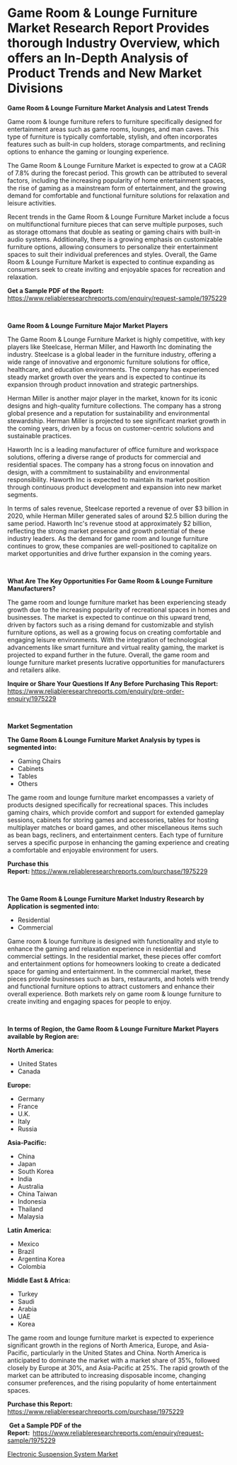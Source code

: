 <p><h1>Game Room & Lounge Furniture Market Research Report Provides thorough Industry Overview, which offers an In-Depth Analysis of Product Trends and New Market Divisions</h1></p><p><strong>Game Room & Lounge Furniture Market Analysis and Latest Trends</strong></p>
<p><p>Game room & lounge furniture refers to furniture specifically designed for entertainment areas such as game rooms, lounges, and man caves. This type of furniture is typically comfortable, stylish, and often incorporates features such as built-in cup holders, storage compartments, and reclining options to enhance the gaming or lounging experience.</p><p>The Game Room & Lounge Furniture Market is expected to grow at a CAGR of 7.8% during the forecast period. This growth can be attributed to several factors, including the increasing popularity of home entertainment spaces, the rise of gaming as a mainstream form of entertainment, and the growing demand for comfortable and functional furniture solutions for relaxation and leisure activities.</p><p>Recent trends in the Game Room & Lounge Furniture Market include a focus on multifunctional furniture pieces that can serve multiple purposes, such as storage ottomans that double as seating or gaming chairs with built-in audio systems. Additionally, there is a growing emphasis on customizable furniture options, allowing consumers to personalize their entertainment spaces to suit their individual preferences and styles. Overall, the Game Room & Lounge Furniture Market is expected to continue expanding as consumers seek to create inviting and enjoyable spaces for recreation and relaxation.</p></p>
<p><strong>Get a Sample PDF of the Report:&nbsp;</strong> <a href="https://www.reliableresearchreports.com/enquiry/request-sample/1975229">https://www.reliableresearchreports.com/enquiry/request-sample/1975229</a></p>
<p>&nbsp;</p>
<p><strong>Game Room & Lounge Furniture Major Market Players</strong></p>
<p><p>The Game Room & Lounge Furniture Market is highly competitive, with key players like Steelcase, Herman Miller, and Haworth Inc dominating the industry. Steelcase is a global leader in the furniture industry, offering a wide range of innovative and ergonomic furniture solutions for office, healthcare, and education environments. The company has experienced steady market growth over the years and is expected to continue its expansion through product innovation and strategic partnerships.</p><p>Herman Miller is another major player in the market, known for its iconic designs and high-quality furniture collections. The company has a strong global presence and a reputation for sustainability and environmental stewardship. Herman Miller is projected to see significant market growth in the coming years, driven by a focus on customer-centric solutions and sustainable practices.</p><p>Haworth Inc is a leading manufacturer of office furniture and workspace solutions, offering a diverse range of products for commercial and residential spaces. The company has a strong focus on innovation and design, with a commitment to sustainability and environmental responsibility. Haworth Inc is expected to maintain its market position through continuous product development and expansion into new market segments.</p><p>In terms of sales revenue, Steelcase reported a revenue of over $3 billion in 2020, while Herman Miller generated sales of around $2.5 billion during the same period. Haworth Inc's revenue stood at approximately $2 billion, reflecting the strong market presence and growth potential of these industry leaders. As the demand for game room and lounge furniture continues to grow, these companies are well-positioned to capitalize on market opportunities and drive further expansion in the coming years.</p></p>
<p>&nbsp;</p>
<p><strong>What Are The Key Opportunities For Game Room & Lounge Furniture Manufacturers?</strong></p>
<p><p>The game room and lounge furniture market has been experiencing steady growth due to the increasing popularity of recreational spaces in homes and businesses. The market is expected to continue on this upward trend, driven by factors such as a rising demand for customizable and stylish furniture options, as well as a growing focus on creating comfortable and engaging leisure environments. With the integration of technological advancements like smart furniture and virtual reality gaming, the market is projected to expand further in the future. Overall, the game room and lounge furniture market presents lucrative opportunities for manufacturers and retailers alike.</p></p>
<p><strong>Inquire or Share Your Questions If Any Before Purchasing This Report:</strong> <a href="https://www.reliableresearchreports.com/enquiry/pre-order-enquiry/1975229">https://www.reliableresearchreports.com/enquiry/pre-order-enquiry/1975229</a></p>
<p>&nbsp;</p>
<p><strong>Market Segmentation</strong></p>
<p><strong>The Game Room & Lounge Furniture Market Analysis by types is segmented into:</strong></p>
<p><ul><li>Gaming Chairs</li><li>Cabinets</li><li>Tables</li><li>Others</li></ul></p>
<p><p>The game room and lounge furniture market encompasses a variety of products designed specifically for recreational spaces. This includes gaming chairs, which provide comfort and support for extended gameplay sessions, cabinets for storing games and accessories, tables for hosting multiplayer matches or board games, and other miscellaneous items such as bean bags, recliners, and entertainment centers. Each type of furniture serves a specific purpose in enhancing the gaming experience and creating a comfortable and enjoyable environment for users.</p></p>
<p><strong>Purchase this Report:&nbsp;</strong><a href="https://www.reliableresearchreports.com/purchase/1975229">https://www.reliableresearchreports.com/purchase/1975229</a></p>
<p>&nbsp;</p>
<p><strong>The Game Room & Lounge Furniture Market Industry Research by Application is segmented into:</strong></p>
<p><ul><li>Residential</li><li>Commercial</li></ul></p>
<p><p>Game room & lounge furniture is designed with functionality and style to enhance the gaming and relaxation experience in residential and commercial settings. In the residential market, these pieces offer comfort and entertainment options for homeowners looking to create a dedicated space for gaming and entertainment. In the commercial market, these pieces provide businesses such as bars, restaurants, and hotels with trendy and functional furniture options to attract customers and enhance their overall experience. Both markets rely on game room & lounge furniture to create inviting and engaging spaces for people to enjoy.</p></p>
<p>&nbsp;</p>
<p><strong>In terms of Region, the Game Room & Lounge Furniture Market Players available by Region are:</strong></p>
<p>
    <p> <strong> North America: </strong>
        <ul>
            <li>United States</li>
            <li>Canada</li>
        </ul>
        </p> 
    <p> <strong> Europe: </strong>
        <ul>
            <li>Germany</li>
            <li>France</li>
            <li>U.K.</li>
            <li>Italy</li>
            <li>Russia</li>
        </ul>
        </p> 
    <p> <strong> Asia-Pacific: </strong>
        <ul>
            <li>China</li>
            <li>Japan</li>
            <li>South Korea</li>
            <li>India</li>
            <li>Australia</li>
            <li>China Taiwan</li>
            <li>Indonesia</li>
            <li>Thailand</li>
            <li>Malaysia</li>
        </ul>
        </p> 
    <p> <strong> Latin America: </strong>
        <ul>
            <li>Mexico</li>
            <li>Brazil</li>
            <li>Argentina Korea</li>
            <li>Colombia</li>
        </ul>
        </p> 
    <p> <strong> Middle East & Africa: </strong>
        <ul>
            <li>Turkey</li>
            <li>Saudi</li>
            <li>Arabia</li>
            <li>UAE</li>
            <li>Korea</li>
        </ul>
    </p>
    </p>
<p><p>The game room and lounge furniture market is expected to experience significant growth in the regions of North America, Europe, and Asia-Pacific, particularly in the United States and China. North America is anticipated to dominate the market with a market share of 35%, followed closely by Europe at 30%, and Asia-Pacific at 25%. The rapid growth of the market can be attributed to increasing disposable income, changing consumer preferences, and the rising popularity of home entertainment spaces.</p></p>
<p><strong>Purchase this Report: </strong><a href="https://www.reliableresearchreports.com/purchase/1975229">https://www.reliableresearchreports.com/purchase/1975229</a></p>
<p>&nbsp;<strong>Get a Sample PDF of the Report:&nbsp;&nbsp;</strong><a href="https://www.reliableresearchreports.com/enquiry/request-sample/1975229">https://www.reliableresearchreports.com/enquiry/request-sample/1975229</a></p>
<p><strong></strong></p>
<p><p><a href="https://military-diascia-e68.notion.site/Electronic-Suspension-System-Market-Size-Growth-and-Forecast-from-2024-2031-10f83f630acb42c59a58b9d08e52a91c">Electronic Suspension System Market</a></p></p>